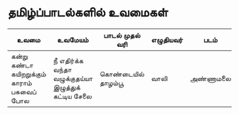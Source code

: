 # தமிழ்ப்பாடல்களில் உவமைகள்

| உவமை | உவமேயம் | பாடல் முதல் வரி | எழுதியவர் | படம் | சுட்டிகள் |
| --- | --- | --- | --- | --- | --- |
| கன்று கண்டா கயிறறுக்கும் காராம் பசுவைப் போல | நீ எதிர்க்க வந்தா வழுக்குதய்யா இழுத்துக் கட்டிய சேலை | கொண்டையில் தாழம்பூ | வாலி | அண்ணாமலை | |
